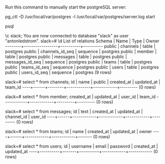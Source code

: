 Run this command to manually start the postgreSQL server:

pg_ctl -D /usr/local/var/postgres -l /usr/local/var/postgres/server.log start

psql

\c slack;
You are now connected to database "slack" as user "antonledstrom".
slack=# \d
               List of relations
 Schema |      Name       |   Type   |  Owner
--------+-----------------+----------+----------
 public | channels        | table    | postgres
 public | channels_id_seq | sequence | postgres
 public | member          | table    | postgres
 public | messages        | table    | postgres
 public | messages_id_seq | sequence | postgres
 public | teams           | table    | postgres
 public | teams_id_seq    | sequence | postgres
 public | users           | table    | postgres
 public | users_id_seq    | sequence | postgres
(9 rows)

slack=# select * from channels;
 id | name | public | created_at | updated_at | team_id
----+------+--------+------------+------------+---------
(0 rows)

slack=# select * from member;
 created_at | updated_at | user_id | team_id
------------+------------+---------+---------
(0 rows)

slack=# select * from messages;
 id | text | created_at | updated_at | channel_id | user_id
----+------+------------+------------+------------+---------
(0 rows)

slack=# select * from teams;
 id | name | created_at | updated_at | owner
----+------+------------+------------+-------
(0 rows)

slack=# select * from users;
 id | username | email | password | created_at | updated_at
----+----------+-------+----------+------------+------------
(0 rows)